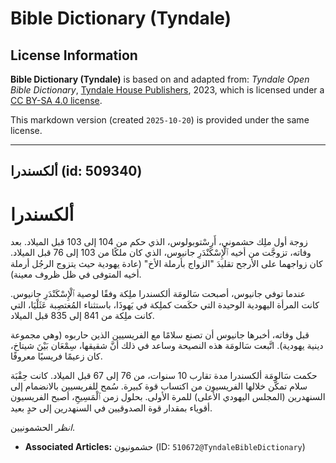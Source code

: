 # Bible Dictionary (Tyndale)

## License Information

**Bible Dictionary (Tyndale)** is based on and adapted from: _Tyndale Open Bible Dictionary_, [Tyndale House Publishers](https://tyndaleopenresources.com/), 2023, which is licensed under a [CC BY-SA 4.0 license](https://creativecommons.org/licenses/by-sa/4.0/legalcode.en).

This markdown version (created `2025-10-20`) is provided under the same license.



--------------------------------

## ألكسندرا (id: 509340)

ألكسندرا
========

زوجة أول ملِك حشموني، أَرِسْتوبولوس، الذي حكم من 104 إلى 103 قبل الميلاد. بعد وفاته، تزوجَّت من أخيه ٱلْإِسْكَنْدَرِ جانيوس، الذي كان ملكًا من 103 إلى 76 قبل الميلاد. كان زواجهما على الأرجح تقليدَ "الزواج بأرملة الأخ" (عادة يهودية حيث يتزوج الرجُل أرملة أخيه المتوفى في ظل ظروف معينة).

عندما توفي جانيوس، أصبحت سَالومَة ألكسندرا ملِكة وفقًا لوصية ٱلْإِسْكَنْدَرِ جانيوس. كانت المرأة اليهودية الوحيدة التي حكَمت كملِكة في يَهوذَا، باستثناء المُغتصِبة عَثَلْيَا، التي كانت ملِكة من 841 إلى 835 قبل الميلاد.

قبل وفاته، أخبرها جانيوس أن تصنع سلامًا مع الفريسيين الذين حاربوه (وهي مجموعة دينية يهودية). اتَّبعت سَالومَة هذه النصيحة وساعد في ذلك أنَّ شقيقها، سِمْعَان بَيْنَ شيتاخ، كان زعيمًا فريسيًا معروفًا.

حكمت سَالومَة ألكسندرا مدة تقارب 10 سنوات، من 76 إلى 67 قبل الميلاد. كانت حِقْبَة سلام تمكَّن خلالها الفريسيون من اكتساب قوة كبيرة. سُمح للفريسيين بالانضمام إلى السنهدرين (المجلس اليهودي الأعلى) للمرة الأولى. بحلول زمن ٱلْمَسِيحِ، أصبح الفريسيون أقوياء بمقدار قوة الصدوقيين في السنهدرين إلى حدٍ بعيد.

*انظر* الحشمونيين.

* **Associated Articles:** حشمونيون (ID: `510672@TyndaleBibleDictionary`)

